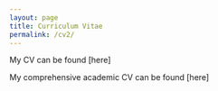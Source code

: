 ```yaml
---
layout: page
title: Curriculum Vitae
permalink: /cv2/
---
```


My CV can be found [here]

My comprehensive academic CV can be found [here]

